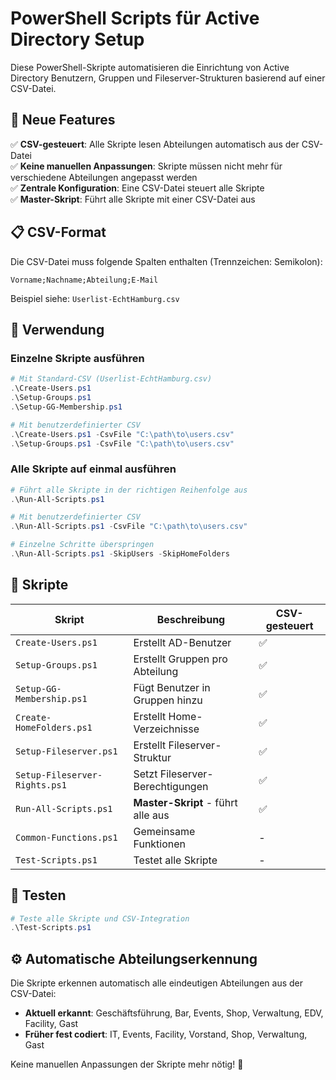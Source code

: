 # PowerShell Scripts für Active Directory Setup

Diese PowerShell-Skripte automatisieren die Einrichtung von Active Directory Benutzern, Gruppen und Fileserver-Strukturen basierend auf einer CSV-Datei.

## 🎯 Neue Features

✅ **CSV-gesteuert**: Alle Skripte lesen Abteilungen automatisch aus der CSV-Datei  
✅ **Keine manuellen Anpassungen**: Skripte müssen nicht mehr für verschiedene Abteilungen angepasst werden  
✅ **Zentrale Konfiguration**: Eine CSV-Datei steuert alle Skripte  
✅ **Master-Skript**: Führt alle Skripte mit einer CSV-Datei aus  

## 📋 CSV-Format

Die CSV-Datei muss folgende Spalten enthalten (Trennzeichen: Semikolon):
```
Vorname;Nachname;Abteilung;E-Mail
```

Beispiel siehe: `Userlist-EchtHamburg.csv`

## 🚀 Verwendung

### Einzelne Skripte ausführen
```powershell
# Mit Standard-CSV (Userlist-EchtHamburg.csv)
.\Create-Users.ps1
.\Setup-Groups.ps1
.\Setup-GG-Membership.ps1

# Mit benutzerdefinierter CSV
.\Create-Users.ps1 -CsvFile "C:\path\to\users.csv"
.\Setup-Groups.ps1 -CsvFile "C:\path\to\users.csv"
```

### Alle Skripte auf einmal ausführen
```powershell
# Führt alle Skripte in der richtigen Reihenfolge aus
.\Run-All-Scripts.ps1

# Mit benutzerdefinierter CSV
.\Run-All-Scripts.ps1 -CsvFile "C:\path\to\users.csv"

# Einzelne Schritte überspringen
.\Run-All-Scripts.ps1 -SkipUsers -SkipHomeFolders
```

## 📁 Skripte

| Skript | Beschreibung | CSV-gesteuert |
|--------|-------------|---------------|
| `Create-Users.ps1` | Erstellt AD-Benutzer | ✅ |
| `Setup-Groups.ps1` | Erstellt Gruppen pro Abteilung | ✅ |
| `Setup-GG-Membership.ps1` | Fügt Benutzer in Gruppen hinzu | ✅ |
| `Create-HomeFolders.ps1` | Erstellt Home-Verzeichnisse | ✅ |
| `Setup-Fileserver.ps1` | Erstellt Fileserver-Struktur | ✅ |
| `Setup-Fileserver-Rights.ps1` | Setzt Fileserver-Berechtigungen | ✅ |
| `Run-All-Scripts.ps1` | **Master-Skript** - führt alle aus | ✅ |
| `Common-Functions.ps1` | Gemeinsame Funktionen | - |
| `Test-Scripts.ps1` | Testet alle Skripte | - |

## 🧪 Testen

```powershell
# Teste alle Skripte und CSV-Integration
.\Test-Scripts.ps1
```

## ⚙️ Automatische Abteilungserkennung

Die Skripte erkennen automatisch alle eindeutigen Abteilungen aus der CSV-Datei:
- **Aktuell erkannt**: Geschäftsführung, Bar, Events, Shop, Verwaltung, EDV, Facility, Gast
- **Früher fest codiert**: IT, Events, Facility, Vorstand, Shop, Verwaltung, Gast

Keine manuellen Anpassungen der Skripte mehr nötig! 🎉